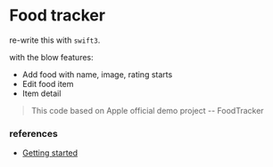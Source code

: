 # Food tracker

re-write this with `swift3`.

with the blow features:

-  Add food with name, image, rating starts
-  Edit food item
-  Item detail

> This code based on Apple official demo project -- FoodTracker

### references

- [Getting started](https://developer.apple.com/library/content/referencelibrary/GettingStarted/DevelopiOSAppsSwift/)
